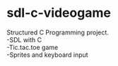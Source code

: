 # sdl-c-videogame
Structured C Programming project.  
-SDL with C  
-Tic.tac.toe game  
-Sprites and keyboard input  

